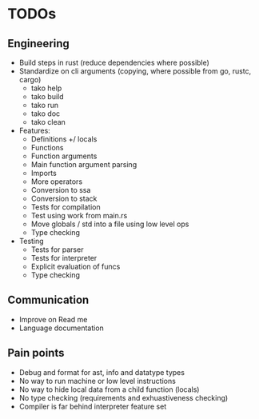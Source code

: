 # TODOs

## Engineering
- Build steps in rust (reduce dependencies where possible)
- Standardize on cli arguments (copying, where possible from go, rustc, cargo)
  - tako help
  - tako build
  - tako run
  - tako doc
  - tako clean
- Features:
  - Definitions +/ locals
  - Functions
  - Function arguments
  - Main function argument parsing
  - Imports
  - More operators
  - Conversion to ssa
  - Conversion to stack
  - Tests for compilation
  - Test using work from main.rs
  - Move globals / std into a file using low level ops
  - Type checking
- Testing
  - Tests for parser
  - Tests for interpreter
  - Explicit evaluation of funcs
  - Type checking

## Communication
- Improve on Read me
- Language documentation

## Pain points
- Debug and format for ast, info and datatype types
- No way to run machine or low level instructions
- No way to hide local data from a child function (locals)
- No type checking (requirements and exhuastiveness checking)
- Compiler is far behind interpreter feature set
